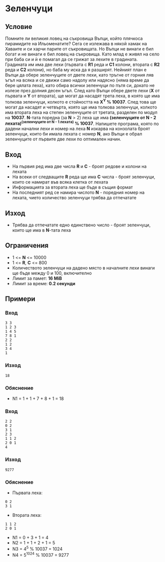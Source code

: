 # Зеленчуци

## Условие
Помните ли великия ловец на съкровища Въпци, който плячкоса пирамидите на Ильоменатите?
Сега се излежава в някой хамак на Хаваите и си харчи парите от съкровищата. Но Въпци не винаги 
е бил богат и не винаги е бил ловец на съкровища. Като млад е живял на село при баба си 
и ѝ е помагал да се грижат за лехите в градината. Градината им има две лехи (първата с **R1** реда и **C1** колони, втората с **R2** реда и **C2** колони),
 но баба му иска да я разширят. 
Нейният план е Въпци да обере зеленчуците от двете лехи, като тръгне от горния ляв ъгъл на всяка и се движи 
само надолу или надясно (няма време да берe цялата леха), като обира всички зеленчуци по пътя си, докато не излезе през долния десен ъгъл. След като 
Въпци обере двете лехи (**X** от първата и **Y** от втората), ще могат да насадят трета леха, в която ще има толкова зеленчуци, 
колкото е стойността на **X<sup>Y</sup> % 10037**. След това ще могат да насадят и четвърта, която ще има толкова зеленчуци, 
колкото има втората леха на степен зеленчуците от третата, разделен по модул на **10037**. **N**-тата поредна (за **N** > 2) леха ще има 
**(зеленчуците от N - 2 лехата)<sup>(зеленчуците от N - 1 лехата)</sup> % 10037**. Напишете програма, 
която по дадени начални лехи и номер на леха **N** изкарва на конзолата броят зеленчуци, които би имала лехата с номер 
**N**, ако Въпци е обрал зеленчуците от първите две лехи по оптимален начин. 

## Вход
- На първия ред има две числа **R** и **C** - броят редове и колони на лехата
- На всеки от следващите **R** реда ще има **C** числа - броят зеленчуци, които се намират във всяка клетка от лехата
- Информацията за втората леха ще бъде в същия формат
- На последният ред се намира числото **N** - поредния номер на лехата, чието количество зеленчуци трябва да отпечатате

## Изход
- Трябва да отпечатате едно единствено число - броят зеленчуци, които ще има в **N**-тата леха

## Ограничения
- 1 <= **N** <= 10000
- 1 <= **R**, **C** <= 800
- Количеството зеленчуци на дадено място в началните лехи винаги ще бъде между 0 и 100, включително
- Лимит за памет: **16 MiB**
- Лимит за време: **0.2 секунди**

## Примери

### Вход
```
3 3
1 2 3
1 4 5
7 8 1
2 2
1 2
3 4
1
```

### Изход
```
18
```
### Обяснение
- N1 = 1 + 1 + 7 + 8 + 1 = 18

### Вход
```
2 2
0 2
3 1
2 3
1 1 2
2 0 1
4
```

### Изход
```
9277
```

### Обяснение
- Първата леха:
```
0 2
3 1
```
- Втората леха:
```
1 1 2
2 0 1
```

- N1 = 0 + 3 + 1 = 4
- N2 = 1 + 1 + 2 + 1 = 5
- N3 = 4<sup>5</sup> % 10037 = 1024
- N4 = 5<sup>1024</sup> % 10037 = 9277
